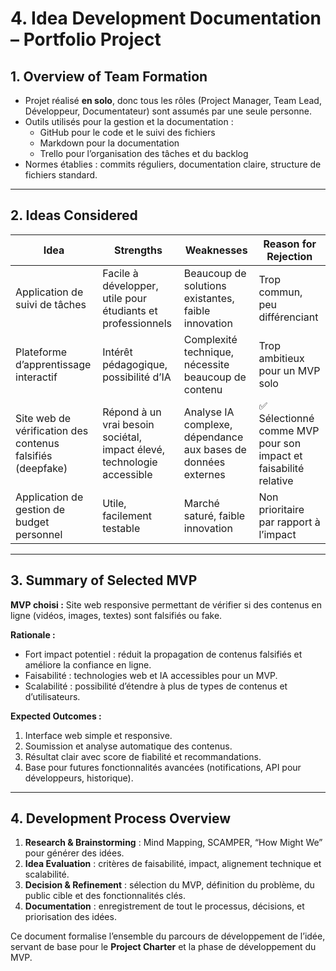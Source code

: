 # 4. Idea Development Documentation – Portfolio Project

## 1. Overview of Team Formation
- Projet réalisé **en solo**, donc tous les rôles (Project Manager, Team Lead, Développeur, Documentateur) sont assumés par une seule personne.  
- Outils utilisés pour la gestion et la documentation :  
  - GitHub pour le code et le suivi des fichiers  
  - Markdown pour la documentation  
  - Trello pour l’organisation des tâches et du backlog  
- Normes établies : commits réguliers, documentation claire, structure de fichiers standard.

---

## 2. Ideas Considered

| Idea | Strengths | Weaknesses | Reason for Rejection |
|------|----------|-----------|--------------------|
| Application de suivi de tâches | Facile à développer, utile pour étudiants et professionnels | Beaucoup de solutions existantes, faible innovation | Trop commun, peu différenciant |
| Plateforme d’apprentissage interactif | Intérêt pédagogique, possibilité d’IA | Complexité technique, nécessite beaucoup de contenu | Trop ambitieux pour un MVP solo |
| Site web de vérification des contenus falsifiés (deepfake) | Répond à un vrai besoin sociétal, impact élevé, technologie accessible | Analyse IA complexe, dépendance aux bases de données externes | ✅ Sélectionné comme MVP pour son impact et faisabilité relative |
| Application de gestion de budget personnel | Utile, facilement testable | Marché saturé, faible innovation | Non prioritaire par rapport à l’impact |

---

## 3. Summary of Selected MVP
**MVP choisi :** Site web responsive permettant de vérifier si des contenus en ligne (vidéos, images, textes) sont falsifiés ou fake.

**Rationale :**  
- Fort impact potentiel : réduit la propagation de contenus falsifiés et améliore la confiance en ligne.  
- Faisabilité : technologies web et IA accessibles pour un MVP.  
- Scalabilité : possibilité d’étendre à plus de types de contenus et d’utilisateurs.

**Expected Outcomes :**  
1. Interface web simple et responsive.  
2. Soumission et analyse automatique des contenus.  
3. Résultat clair avec score de fiabilité et recommandations.  
4. Base pour futures fonctionnalités avancées (notifications, API pour développeurs, historique).

---

## 4. Development Process Overview
1. **Research & Brainstorming** : Mind Mapping, SCAMPER, “How Might We” pour générer des idées.  
2. **Idea Evaluation** : critères de faisabilité, impact, alignement technique et scalabilité.  
3. **Decision & Refinement** : sélection du MVP, définition du problème, du public cible et des fonctionnalités clés.  
4. **Documentation** : enregistrement de tout le processus, décisions, et priorisation des idées.  

Ce document formalise l’ensemble du parcours de développement de l’idée, servant de base pour le **Project Charter** et la phase de développement du MVP.
